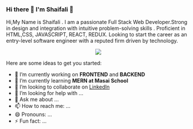 ### Hi there 👋 I'm Shaifali 👩
<p>
Hi,My Name is Shaifali . I am a passionate Full Stack Web Developer.Strong in design and integration with intuitive problem-solving skills . Proficient in HTML,CSS, JAVASCRIPT, REACT, REDUX. Looking to start the career as an entry-level software engineer with a reputed firm driven by technology.
</p>
<div id="header" align="center">
  <img src="https://media1.giphy.com/media/26n7b7PjSOZJwVCmY/giphy.webp?cid=ecf05e4728f9ysbeeszug7wzirde5hz36pr3vx32pg62wp11&rid=giphy.webp&ct=g"/>
</div>

Here are some ideas to get you started:

- 🔭 I’m currently working on **FRONTEND** and **BACKEND**
- 🌱 I’m currently learning **MERN at Masai School**
- 👯 I’m looking to collaborate on <a href="https://www.linkedin.com/in/shaifali-610a66249/">LinkedIn</a>
- 🤔 I’m looking for help with ...
- 💬 Ask me about ...
- 📫 How to reach me: ...
- 😄 Pronouns: ...
- ⚡ Fun fact: ...

